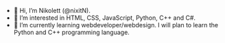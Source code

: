 - 👋 Hi, I’m Nikolett (@nixitN).
- 👀 I’m interested in HTML, CSS, JavaScript, Python, C++ and C#.
- 🌱 I’m currently learning webdeveloper/webdesign. I will plan to learn the Python and C++ programming language.

<!---
nixitN/nixitN is a ✨ special ✨ repository because its `README.md` (this file) appears on your GitHub profile.
You can click the Preview link to take a look at your changes.
--->
